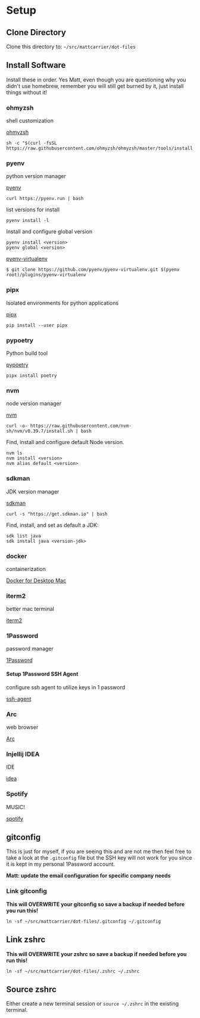 # Setup

## Clone Directory

Clone this directory to: `~/src/mattcarrier/dot-files`

## Install Software

Install these in order.  Yes Matt, even though you are questioning why you didn't use homebrew, remember you will still
get burned by it, just install things without it!

### ohmyzsh

shell customization

[ohmyzsh](https://github.com/ohmyzsh/ohmyzsh)

```shell
sh -c "$(curl -fsSL https://raw.githubusercontent.com/ohmyzsh/ohmyzsh/master/tools/install.sh)"
```

### pyenv

python version manager

[pyenv](https://github.com/pyenv/pyenv#readme)

```shell
curl https://pyenv.run | bash
```

list versions for install

```shell
pyenv install -l
```

Install and configure global version

```shell
pyenv install <version>
pyenv global <version>
```

[pyenv-virtualenv](https://github.com/pyenv/pyenv-virtualenv)

```shell
$ git clone https://github.com/pyenv/pyenv-virtualenv.git $(pyenv root)/plugins/pyenv-virtualenv
```

### pipx

Isolated environments for python applications

[pipx](https://github.com/pypa/pipx)

```shell
pip install --user pipx
```

### pypoetry

Python build tool

[pypoetry](https://python-poetry.org/)

```shell
pipx install poetry
```

### nvm

node version manager

[nvm](https://github.com/nvm-sh/nvm)

```shell
curl -o- https://raw.githubusercontent.com/nvm-sh/nvm/v0.39.7/install.sh | bash
```

Find, install and configure default Node version.

```shell
nvm ls
nvm install <version>
nvm alias default <version>
```

### sdkman

JDK version manager

[sdkman](https://sdkman.io)

```shell
curl -s "https://get.sdkman.io" | bash
```

Find, install, and set as default a JDK:

```shell
sdk list java
sdk install java <version-jdk>
```

### docker

containerization

[Docker for Desktop Mac](https://docs.docker.com/desktop/install/mac-install/)

### iterm2

better mac terminal

[iterm2](https://iterm2.com/downloads.html)

### 1Password

password manager

[1Password](https://1password.com/downloads/mac/)

#### Setup 1Password SSH Agent

configure ssh agent to utilize keys in 1 password

[ssh-agent](https://developer.1password.com/docs/ssh/agent)

### Arc

web browser

[Arc](https://releases.arc.net/release/Arc-latest.dmg)

### Injellij IDEA

IDE

[idea](https://www.jetbrains.com/idea/download/?section=mac)

### Spotify

MUSIC!

[spotify](https://www.spotify.com/us/download/mac/)

## gitconfig

This is just for myself, if you are seeing this and are not me then feel free to take a look
at the `.gitconfig` file but the SSH key will not work for you since it is kept in my personal
1Password account.

**Matt: update the email configuration for specific company needs**

### Link gitconfig

**This will OVERWRITE your gitconfig so save a backup if needed before you run this!**

```shell
ln -sf ~/src/mattcarrier/dot-files/.gitconfig ~/.gitconfig
```

## Link zshrc

**This will OVERWRITE your zshrc so save a backup if needed before you run this!**

```shell
ln -sf ~/src/mattcarrier/dot-files/.zshrc ~/.zshrc
```

## Source zshrc

Either create a new terminal session or `source ~/.zshrc` in the existing terminal.
